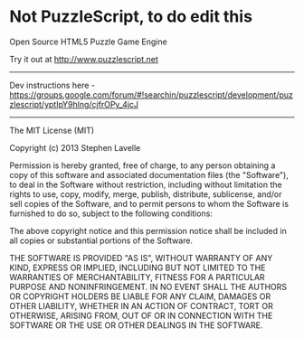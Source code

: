 Not PuzzleScript, to do edit this
============

Open Source HTML5 Puzzle Game Engine

Try it out at http://www.puzzlescript.net

-----

Dev instructions here - https://groups.google.com/forum/#!searchin/puzzlescript/development/puzzlescript/yptIpY9hlng/cjfrOPy_4jcJ

-----

The MIT License (MIT)

Copyright (c) 2013 Stephen Lavelle

Permission is hereby granted, free of charge, to any person obtaining a copy
of this software and associated documentation files (the "Software"), to deal
in the Software without restriction, including without limitation the rights
to use, copy, modify, merge, publish, distribute, sublicense, and/or sell
copies of the Software, and to permit persons to whom the Software is
furnished to do so, subject to the following conditions:

The above copyright notice and this permission notice shall be included in
all copies or substantial portions of the Software.

THE SOFTWARE IS PROVIDED "AS IS", WITHOUT WARRANTY OF ANY KIND, EXPRESS OR
IMPLIED, INCLUDING BUT NOT LIMITED TO THE WARRANTIES OF MERCHANTABILITY,
FITNESS FOR A PARTICULAR PURPOSE AND NONINFRINGEMENT. IN NO EVENT SHALL THE
AUTHORS OR COPYRIGHT HOLDERS BE LIABLE FOR ANY CLAIM, DAMAGES OR OTHER
LIABILITY, WHETHER IN AN ACTION OF CONTRACT, TORT OR OTHERWISE, ARISING FROM,
OUT OF OR IN CONNECTION WITH THE SOFTWARE OR THE USE OR OTHER DEALINGS IN
THE SOFTWARE.
